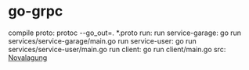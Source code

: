 # go-grpc

compile proto: protoc --go_out=. *.proto
run: 
	run service-garage: go run services/service-garage/main.go 
	run service-user: go run services/service-user/main.go 
	run client: go run client/main.go 
src: [Novalagung](https://dasarpemrogramangolang.novalagung.com/C-30-golang-grpc-protobuf.html)
